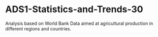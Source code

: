 # ADS1-Statistics-and-Trends-30
Analysis based on World Bank Data aimed at agricultural production in different regions and countries.
